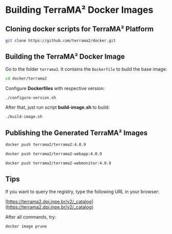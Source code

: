 # Building TerraMA² Docker Images


## Cloning docker scripts for  TerraMA² Platform

```bash
git clone https://github.com/terrama2/docker.git
```


## Building the TerraMA² Docker Image

Go to the folder `terrama2`. It contains the `Dockerfile` to build the base image:

```bash
cd docker/terrama2
```

Configure **Dockerfiles** with respective version:

```bash
./configure-version.sh
```

After that, just run script **build-image.sh** to build:

```bash
./build-image.sh
```

## Publishing the Generated TerraMA² Images

```bash
docker push terrama2/terrama2:4.0.9
```

```bash
docker push terrama2/terrama2-webapp:4.0.9
```

```bash
docker push terrama2/terrama2-webmonitor:4.0.9
```


## Tips

If you want to query the registry, type the following URL in your browser:

[https://terrama2.dpi.inpe.br/v2/_catalog](https://terrama2.dpi.inpe.br/v2/_catalog)

After all commands, try:
```bash
docker image prune
```
